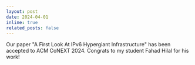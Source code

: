 ```yaml
---
layout: post
date: 2024-04-01
inline: true
related_posts: false
---
```


Our paper "A First Look At IPv6 Hypergiant Infrastructure" has been accepted to ACM CoNEXT 2024. Congrats to my student Fahad Hilal for his work!
